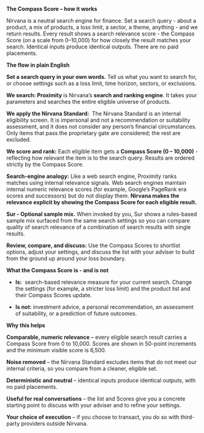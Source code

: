 **The Compass Score – how it works**

Nirvana is a neutral search engine for finance. Set a search query \- about a product, a mix of products, a loss limit, a sector, a theme, anything \- and we return results. Every result shows a search relevance score \- the Compass Score (on a scale from 0–10,000) for how closely the result matches your search. Identical inputs produce identical outputs. There are no paid placements.

**The flow in plain English**

**Set a search query in your own words.** Tell us what you want to search for, or choose settings such as a loss limit, time horizon, sectors, or exclusions. 

**We search: Proximity** is Nirvana’s **search and ranking engine**. It takes your parameters and searches the entire eligible universe of products. 

**We apply the Nirvana Standard:**  The Nirvana Standard is an internal eligibility screen. It is impersonal and not a recommendation or suitability assessment, and it does not consider any person’s financial circumstances. Only items that pass the proprietary gate are considered; the rest are excluded. 

**We score and rank:** Each eligible item gets a **Compass Score (0 – 10,000)** \- reflecting how relevant the item is to the search query. Results are ordered strictly by the Compass Score. 

**Search-engine analogy:** Like a web search engine, Proximity ranks matches using internal relevance signals. Web search engines maintain internal numeric relevance scores (for example, Google’s PageRank era scores and successors) but do not display them. **Nirvana makes the relevance explicit by showing the Compass Score for each eligible result.**  

**Sur \- Optional sample mix.** When invoked by you, Sur shows a rules-based sample mix surfaced from the same search settings so you can compare quality of search relevance of a combination of search results with single results. 

**Review, compare, and discuss:** Use the Compass Scores to shortlist options, adjust your settings, and discuss the list with your adviser to build from the ground up around your loss boundary. 

**What the Compass Score is \- and is not**

* **Is:**  search-based relevance measure for your current search. Change the settings (for example, a stricter loss limit) and the product list and their Compass Scores update. 


* **Is not:** investment advice, a personal recommendation, an assessment of suitability, or a prediction of future outcomes. 

**Why this helps**

  **Comparable, numeric relevance** – every eligible search result carries a Compass Score from 0 to 10,000. Scores are shown in 50-point increments and the minimum visible score is 6,500.

  **Noise removed** – the Nirvana Standard excludes items that do not meet our internal criteria, so you compare from a cleaner, eligible set.

  **Deterministic and neutral** – identical inputs produce identical outputs, with no paid placements.

  **Useful for real conversations** – the list and Scores give you a concrete starting point to discuss with your adviser and to refine your settings.

  **Your choice of execution** – if you choose to transact, you do so with third-party providers outside Nirvana.

